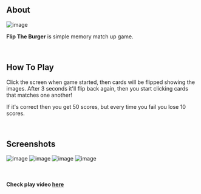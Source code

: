 ## About

![image](https://github.com/user-attachments/assets/c0b08ebe-d456-4b73-97ae-1f4fdf22cb9f)

**Flip The Burger** is simple memory match up game.  

<br> 

## How To Play

Click the screen when game started, then cards will be flipped showing the images. After 3 seconds it'll flip back again, then you start clicking cards that matches one another! 

If it's correct then you get 50 scores, but every time you fail you lose 10 scores.

<br>

## Screenshots

![image](https://github.com/user-attachments/assets/4a9b8201-85a0-4cec-8d3b-d025bcdf8fd5)
![image](https://github.com/user-attachments/assets/bb096e08-becf-41e9-87dc-25cb1ed78818)
![image](https://github.com/user-attachments/assets/3917cbd4-a45d-43da-9d23-71a2e16dc6fa)
![image](https://github.com/user-attachments/assets/da97316b-4fa3-4d89-a59c-5bfa851aeab4)

<br>

#### Check play video <a href="https://www.youtube.com/watch?v=c9hruFg9UOA&list=PLVgVcpUV3wTMd91EiLjE9PvgdMCfvKSws&index=12">here</a>
